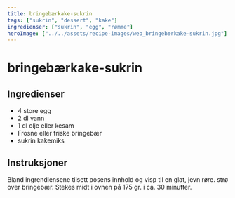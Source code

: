 ```yaml
---
title: bringebærkake-sukrin
tags: ["sukrin", "dessert", "kake"]
ingredienser: ["sukrin", "egg", "rømme"]
heroImage: ["../../assets/recipe-images/web_bringebærkake-sukrin.jpg"]
---
```


# bringebærkake-sukrin

## Ingredienser

- 4 store egg
- 2 dl vann
- 1 dl olje eller kesam
- Frosne eller friske bringebær
- sukrin kakemiks

## Instruksjoner

Bland ingrendiensene tilsett posens innhold og visp til en glat, jevn røre. strø over bringebær. Stekes midt i ovnen på 175 gr. i ca. 30 minutter.
